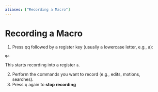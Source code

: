 ```yaml
---
aliases: ["Recording a Macro"]
---
```


# Recording a Macro 


1. Press qq followed by a register key (usually a lowercase letter, e.g., a):

```plaintext
qa
```

This starts recording into a register `a`.

2. Perform the commands you want to record (e.g., edits, motions, searches).
3. Press q again to **stop recording**


